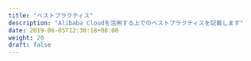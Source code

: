 ```yaml
---
title: "ベストプラクティス"
description: "Alibaba Cloudを活用する上でのベストプラクティスを記載します"
date: 2019-06-05T12:30:18+08:00
weight: 20
draft: false
---
```

<!-- descriptionがコンテンツの前に表示されます -->

<!-- コンテンツを書くときはこの下に記載ください -->



<!-- 配下タイトル一覧がコンテンツの後に表示されます -->
